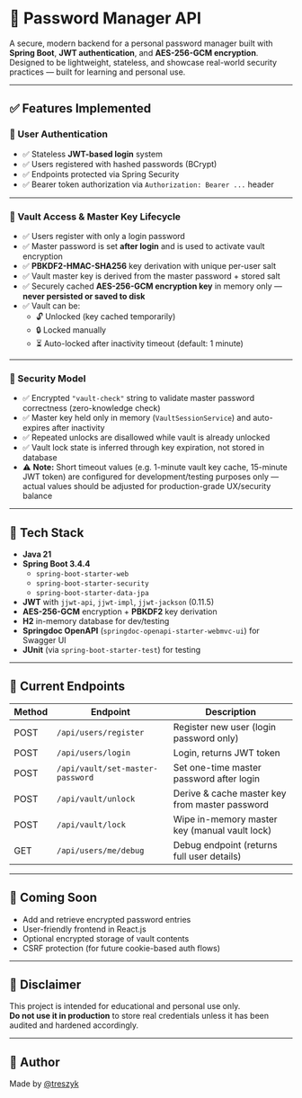 # 🔐 Password Manager API

A secure, modern backend for a personal password manager built with **Spring Boot**, **JWT authentication**, and **AES-256-GCM encryption**.  
Designed to be lightweight, stateless, and showcase real-world security practices — built for learning and personal use.

---

## ✅ Features Implemented

### 🧾 User Authentication
- ✅ Stateless **JWT-based login** system
- ✅ Users registered with hashed passwords (BCrypt)
- ✅ Endpoints protected via Spring Security
- ✅ Bearer token authorization via `Authorization: Bearer ...` header

---

### 🔐 Vault Access & Master Key Lifecycle
- ✅ Users register with only a login password
- ✅ Master password is set **after login** and is used to activate vault encryption
- ✅ **PBKDF2-HMAC-SHA256** key derivation with unique per-user salt
- ✅ Vault master key is derived from the master password + stored salt
- ✅ Securely cached **AES-256-GCM encryption key** in memory only — **never persisted or saved to disk**
- ✅ Vault can be:
    - 🔓 Unlocked (key cached temporarily)
    - 🔒 Locked manually
    - ⏳ Auto-locked after inactivity timeout (default: 1 minute)

---

### 🧠 Security Model
- ✅ Encrypted `"vault-check"` string to validate master password correctness (zero-knowledge check)
- ✅ Master key held only in memory (`VaultSessionService`) and auto-expires after inactivity
- ✅ Repeated unlocks are disallowed while vault is already unlocked
- ✅ Vault lock state is inferred through key expiration, not stored in database
- ⚠️ **Note:** Short timeout values (e.g. 1-minute vault key cache, 15-minute JWT token) are configured for development/testing purposes only — actual values should be adjusted for production-grade UX/security balance

---

## 🔧 Tech Stack

- **Java 21**
- **Spring Boot 3.4.4**
    - `spring-boot-starter-web`
    - `spring-boot-starter-security`
    - `spring-boot-starter-data-jpa`
- **JWT** with `jjwt-api`, `jjwt-impl`, `jjwt-jackson` (0.11.5)
- **AES-256-GCM** encryption + **PBKDF2** key derivation
- **H2** in-memory database for dev/testing
- **Springdoc OpenAPI** (`springdoc-openapi-starter-webmvc-ui`) for Swagger UI
- **JUnit** (via `spring-boot-starter-test`) for testing

---

## 📂 Current Endpoints

| Method | Endpoint                         | Description                                      |
|--------|----------------------------------|--------------------------------------------------|
| POST   | `/api/users/register`            | Register new user (login password only)          |
| POST   | `/api/users/login`               | Login, returns JWT token                         |
| POST   | `/api/vault/set-master-password` | Set one-time master password after login         |
| POST   | `/api/vault/unlock`              | Derive & cache master key from master password   |
| POST   | `/api/vault/lock`                | Wipe in-memory master key (manual vault lock)    |
| GET    | `/api/users/me/debug`            | Debug endpoint (returns full user details)       |

---

## 🚧 Coming Soon

- Add and retrieve encrypted password entries
- User-friendly frontend in React.js
- Optional encrypted storage of vault contents
- CSRF protection (for future cookie-based auth flows)

---

## 🛑 Disclaimer

This project is intended for educational and personal use only.  
**Do not use it in production** to store real credentials unless it has been audited and hardened accordingly.

---

## 📸 Author

Made by [@treszyk](https://github.com/treszyk) 
